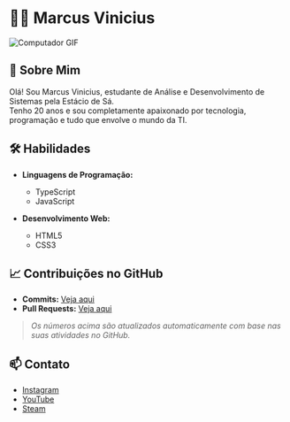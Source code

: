 # 👨‍💻 Marcus Vinicius

![Computador GIF](https://media.giphy.com/media/IeRdg7VjDbkzC/giphy.gif)

## 🧠 Sobre Mim

Olá! Sou Marcus Vinicius, estudante de Análise e Desenvolvimento de Sistemas pela Estácio de Sá.  
Tenho 20 anos e sou completamente apaixonado por tecnologia, programação e tudo que envolve o mundo da TI.

## 🛠️ Habilidades

- **Linguagens de Programação:**
  - TypeScript
  - JavaScript

- **Desenvolvimento Web:**
  - HTML5
  - CSS3

## 📈 Contribuições no GitHub

- **Commits:** [Veja aqui](https://github.com/Marcux-yz?tab=overview&from=2025-01-01&to=2025-12-31)
- **Pull Requests:** [Veja aqui](https://github.com/Marcux-yz?tab=overview&from=2025-01-01&to=2025-12-31)

> *Os números acima são atualizados automaticamente com base nas suas atividades no GitHub.*

## 📫 Contato

- [Instagram](https://www.instagram.com/marcusviniciusllsousa)
- [YouTube](https://www.youtube.com/@MarcusOGuerreiro7)
- [Steam](https://steamcommunity.com/profiles/76561199827248785/)